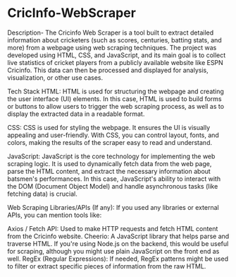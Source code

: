 # CricInfo-WebScraper

Description- The Cricinfo Web Scraper is a tool built to extract detailed information about cricketers (such as scores, centuries, batting stats, and more) from a webpage using web scraping techniques. The project was developed using HTML, CSS, and JavaScript, and its main goal is to collect live statistics of cricket players from a publicly available website like ESPN Cricinfo. This data can then be processed and displayed for analysis, visualization, or other use cases.

Tech Stack
HTML:
HTML is used for structuring the webpage and creating the user interface (UI) elements. In this case, HTML is used to build forms or buttons to allow users to trigger the web scraping process, as well as to display the extracted data in a readable format.

CSS:
CSS is used for styling the webpage. It ensures the UI is visually appealing and user-friendly. With CSS, you can control layout, fonts, and colors, making the results of the scraper easy to read and understand.

JavaScript:
JavaScript is the core technology for implementing the web scraping logic. It is used to dynamically fetch data from the web page, parse the HTML content, and extract the necessary information about batsmen's performances. In this case, JavaScript's ability to interact with the DOM (Document Object Model) and handle asynchronous tasks (like fetching data) is crucial.

Web Scraping Libraries/APIs (If any):
If you used any libraries or external APIs, you can mention tools like:

Axios / Fetch API: Used to make HTTP requests and fetch HTML content from the Cricinfo website.
Cheerio: A JavaScript library that helps parse and traverse HTML. If you're using Node.js on the backend, this would be useful for scraping, although you might use plain JavaScript on the front end as well.
RegEx (Regular Expressions): If needed, RegEx patterns might be used to filter or extract specific pieces of information from the raw HTML.
